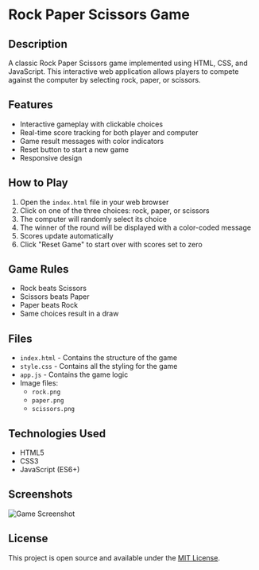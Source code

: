 # Rock Paper Scissors Game

## Description
A classic Rock Paper Scissors game implemented using HTML, CSS, and JavaScript. This interactive web application allows players to compete against the computer by selecting rock, paper, or scissors.

## Features
- Interactive gameplay with clickable choices
- Real-time score tracking for both player and computer
- Game result messages with color indicators
- Reset button to start a new game
- Responsive design

## How to Play
1. Open the `index.html` file in your web browser
2. Click on one of the three choices: rock, paper, or scissors
3. The computer will randomly select its choice
4. The winner of the round will be displayed with a color-coded message
5. Scores update automatically
6. Click "Reset Game" to start over with scores set to zero

## Game Rules
- Rock beats Scissors
- Scissors beats Paper
- Paper beats Rock
- Same choices result in a draw

## Files
- `index.html` - Contains the structure of the game
- `style.css` - Contains all the styling for the game
- `app.js` - Contains the game logic
- Image files:
  - `rock.png`
  - `paper.png`
  - `scissors.png`

## Technologies Used
- HTML5
- CSS3
- JavaScript (ES6+)


## Screenshots
![Game Screenshot](https://)

## License
This project is open source and available under the [MIT License](https://opensource.org/licenses/MIT).
